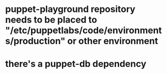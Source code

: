 # puppet-playground repository needs to be placed to "/etc/puppetlabs/code/environments/production" or other environment
# there's a puppet-db dependency
